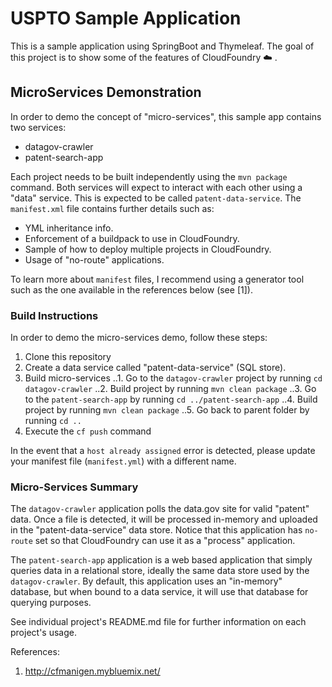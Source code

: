 # USPTO Sample Application
This is a sample application using SpringBoot and Thymeleaf. The goal of this project is to show some of the features
of CloudFoundry :cloud: .

## MicroServices Demonstration
In order to demo the concept of "micro-services", this sample app contains two services:
* datagov-crawler
* patent-search-app

Each project needs to be built independently using the `mvn package` command. Both services will expect to interact with each other using a "data" service. This is expected to be called `patent-data-service`. The `manifest.xml` file contains further details such as:
* YML inheritance info. 
* Enforcement of a buildpack to use in CloudFoundry.
* Sample of how to deploy multiple projects in CloudFoundry.
* Usage of "no-route" applications.

To learn more about `manifest` files, I recommend using a generator tool such as the one available in the references below (see [1]).

### Build Instructions
In order to demo the micro-services demo, follow these steps:
1. Clone this repository
2. Create a data service called "patent-data-service" (SQL store).
3. Build micro-services
..1. Go to the `datagov-crawler` project by running `cd datagov-crawler`
..2. Build project by running `mvn clean package`
..3. Go to the `patent-search-app` by running `cd ../patent-search-app`
..4. Build project by running `mvn clean package`
..5. Go back to parent folder by running `cd ..`
3. Execute the `cf push` command

In the event that a `host already assigned` error is detected, please update your manifest file (`manifest.yml`) with a different name.

### Micro-Services Summary
The `datagov-crawler` application polls the data.gov site for valid "patent" data. Once a file is detected, it will be processed in-memory and uploaded in the "patent-data-service" data store. Notice that this application has `no-route` set so that CloudFoundry can use it as a "process" application.

The `patent-search-app` application is a web based application that simply queries data in a relational store, ideally the same data store used by the `datagov-crawler`. By default, this application uses an "in-memory" database, but when bound to a data service, it will use that database for querying purposes.

See individual project's README.md file for further information on each project's usage.

References:

1. http://cfmanigen.mybluemix.net/

